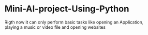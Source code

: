 # Mini-AI-project-Using-Python
Rigth now it can only perform basic tasks like opening an Application, playing a music or video file and opening websites
